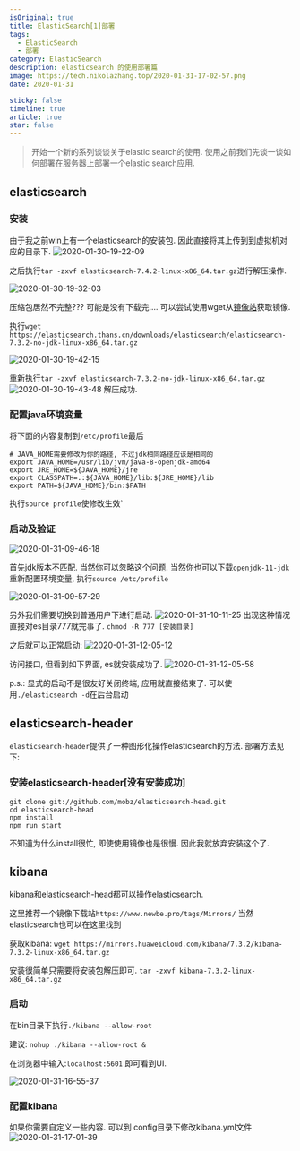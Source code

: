 ```yaml
---
isOriginal: true
title: ElasticSearch[1]部署
tags:
  - ElasticSearch
  - 部署
category: ElasticSearch
description: elasticsearch 的使用部署篇
image: https://tech.nikolazhang.top/2020-01-31-17-02-57.png
date: 2020-01-31

sticky: false
timeline: true
article: true
star: false
---
```


> 开始一个新的系列谈谈关于elastic search的使用. 使用之前我们先谈一谈如何部署在服务器上部署一个elastic search应用.

## elasticsearch

### 安装

由于我之前win上有一个elasticsearch的安装包. 因此直接将其上传到到虚拟机对应的目录下.
![2020-01-30-19-22-09](https://tech.nikolazhang.top/2020-01-30-19-22-09.png)

之后执行`tar -zxvf elasticsearch-7.4.2-linux-x86_64.tar.gz`进行解压操作.

![2020-01-30-19-32-03](https://tech.nikolazhang.top/2020-01-30-19-32-03.png)

压缩包居然不完整??? 可能是没有下载完....
可以尝试使用wget从[镜像站](https://thans.cn/mirror/elasticsearch.html)获取镜像.

执行`wget https://elasticsearch.thans.cn/downloads/elasticsearch/elasticsearch-7.3.2-no-jdk-linux-x86_64.tar.gz`

![2020-01-30-19-42-15](https://tech.nikolazhang.top/2020-01-30-19-42-15.png)

重新执行`tar -zxvf elasticsearch-7.3.2-no-jdk-linux-x86_64.tar.gz`
![2020-01-30-19-43-48](https://tech.nikolazhang.top/2020-01-30-19-43-48.png)
解压成功.

### 配置java环境变量

将下面的内容复制到`/etc/profile`最后

```shell
# JAVA_HOME需要修改为你的路径, 不过jdk相同路径应该是相同的
export JAVA_HOME=/usr/lib/jvm/java-8-openjdk-amd64
export JRE_HOME=${JAVA_HOME}/jre
export CLASSPATH=.:${JAVA_HOME}/lib:${JRE_HOME}/lib
export PATH=${JAVA_HOME}/bin:$PATH
```

执行`source profile`使修改生效`

### 启动及验证

![2020-01-31-09-46-18](https://tech.nikolazhang.top/2020-01-31-09-46-18.png)

首先jdk版本不匹配. 当然你可以忽略这个问题.
当然你也可以下载`openjdk-11-jdk`
重新配置环境变量, 执行`source /etc/profile`

![2020-01-31-09-57-29](https://tech.nikolazhang.top/2020-01-31-09-57-29.png)

另外我们需要切换到普通用户下进行启动.
![2020-01-31-10-11-25](https://tech.nikolazhang.top/2020-01-31-10-11-25.png)
出现这种情况直接对es目录777就完事了. `chmod -R 777 [安装目录]`

之后就可以正常启动:
![2020-01-31-12-05-12](https://tech.nikolazhang.top/2020-01-31-12-05-12.png)

访问接口, 但看到如下界面, es就安装成功了.
![2020-01-31-12-05-58](https://tech.nikolazhang.top/2020-01-31-12-05-58.png)

p.s.: 显式的启动不是很友好关闭终端, 应用就直接结束了. 可以使用`./elasticsearch -d`在后台启动

## elasticsearch-header

`elasticsearch-header`提供了一种图形化操作elasticsearch的方法.
部署方法见下:

### 安装elasticsearch-header[没有安装成功]

```shell
git clone git://github.com/mobz/elasticsearch-head.git
cd elasticsearch-head
npm install
npm run start
```

不知道为什么install很忙, 即使使用镜像也是很慢. 因此我就放弃安装这个了.

## kibana

kibana和elasticsearch-head都可以操作elasticsearch.

这里推荐一个镜像下载站`https://www.newbe.pro/tags/Mirrors/` 当然elasticsearch也可以在这里找到

获取kibana: `wget https://mirrors.huaweicloud.com/kibana/7.3.2/kibana-7.3.2-linux-x86_64.tar.gz`

安装很简单只需要将安装包解压即可. `tar -zxvf kibana-7.3.2-linux-x86_64.tar.gz`

### 启动

在bin目录下执行`./kibana --allow-root`

建议: `nohup ./kibana --allow-root &`

在浏览器中输入:`localhost:5601` 即可看到UI.

![2020-01-31-16-55-37](https://tech.nikolazhang.top/2020-01-31-16-55-37.png)

### 配置kibana

如果你需要自定义一些内容. 可以到 config目录下修改kibana.yml文件
![2020-01-31-17-01-39](https://tech.nikolazhang.top/2020-01-31-17-01-39.png)
